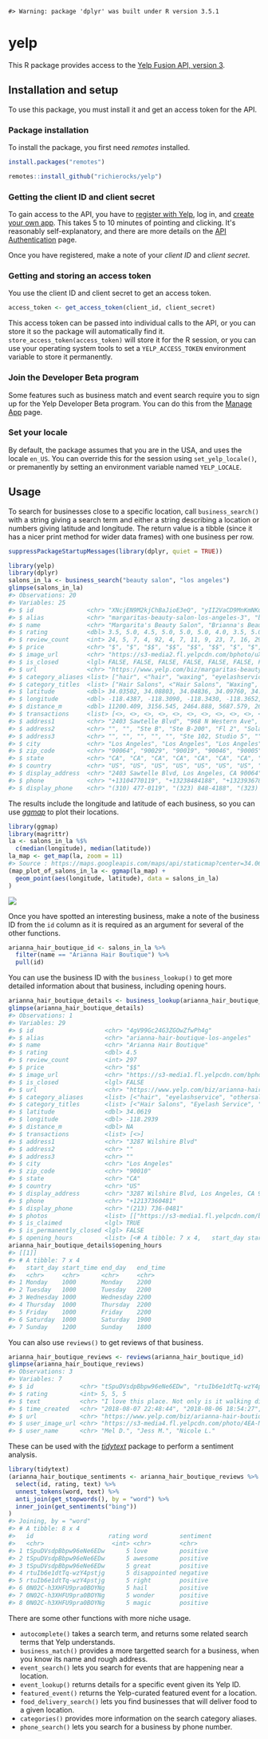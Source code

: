 <!-- README.md is generated from README.Rmd. Please edit that file -->
    #> Warning: package 'dplyr' was built under R version 3.5.1

yelp
====

This R package provides access to the [Yelp Fusion API, version 3](https://www.yelp.com/developers/documentation/v3).

Installation and setup
----------------------

To use this package, you must install it and get an access token for the API.

### Package installation

To install the package, you first need *remotes* installed.

``` r
install.packages("remotes")
```

``` r
remotes::install_github("richierocks/yelp")
```

### Getting the client ID and client secret

To gain access to the API, you have to [register with Yelp](https://www.yelp.com/signup), log in, and [create your own app](https://www.yelp.com/developers/v3/manage_app). This takes 5 to 10 minutes of pointing and clicking. It's reasonably self-explanatory, and there are more details on the [API Authentication](https://www.yelp.com/developers/documentation/v3/authentication) page.

Once you have registered, make a note of your *client ID* and *client secret*.

### Getting and storing an access token

You use the client ID and client secret to get an access token.

``` r
access_token <- get_access_token(client_id, client_secret)
```

This access token can be passed into individual calls to the API, or you can store it so the package will automatically find it. `store_access_token(access_token)` will store it for the R session, or you can use your operating system tools to set a `YELP_ACCESS_TOKEN` environment variable to store it permanently.

### Join the Developer Beta program

Some features such as business match and event search require you to sign up for the Yelp Developer Beta program. You can do this from the [Manage App](https://www.yelp.com/developers/v3/manage_app) page.

### Set your locale

By default, the package assumes that you are in the USA, and uses the locale `en_US`. You can override this for the session using `set_yelp_locale()`, or premanently by setting an environment variable named `YELP_LOCALE`.

Usage
-----

To search for businesses close to a specific location, call `business_search()` with a string giving a search term and either a string describing a location or numbers giving latitude and longitude. The return value is a tibble (since it has a nicer print method for wider data frames) with one business per row.

``` r
suppressPackageStartupMessages(library(dplyr, quiet = TRUE))
```

``` r
library(yelp)
library(dplyr)
salons_in_la <- business_search("beauty salon", "los angeles")
glimpse(salons_in_la)
#> Observations: 20
#> Variables: 25
#> $ id               <chr> "XNcjEN9M2kjChBaJioE3eQ", "yII2VaCD9MnKmNKqEz...
#> $ alias            <chr> "margaritas-beauty-salon-los-angeles-3", "bri...
#> $ name             <chr> "Margarita's Beauty Salon", "Brianna's Beauty...
#> $ rating           <dbl> 3.5, 5.0, 4.5, 5.0, 5.0, 5.0, 4.0, 3.5, 5.0, ...
#> $ review_count     <int> 24, 5, 7, 4, 92, 4, 7, 11, 9, 23, 7, 16, 297,...
#> $ price            <chr> "$", "$", "$$", "$$", "$$", "$$", "$", "$", "...
#> $ image_url        <chr> "https://s3-media2.fl.yelpcdn.com/bphoto/uXL5...
#> $ is_closed        <lgl> FALSE, FALSE, FALSE, FALSE, FALSE, FALSE, FAL...
#> $ url              <chr> "https://www.yelp.com/biz/margaritas-beauty-s...
#> $ category_aliases <list> ["hair", <"hair", "waxing", "eyelashservice"...
#> $ category_titles  <list> ["Hair Salons", <"Hair Salons", "Waxing", "E...
#> $ latitude         <dbl> 34.03502, 34.08803, 34.04836, 34.09760, 34.06...
#> $ longitude        <dbl> -118.4387, -118.3090, -118.3430, -118.3652, -...
#> $ distance_m       <dbl> 11200.409, 3156.545, 2464.888, 5687.579, 2641...
#> $ transactions     <list> [<>, <>, <>, <>, <>, <>, <>, <>, <>, <>, <>,...
#> $ address1         <chr> "2403 Sawtelle Blvd", "968 N Western Ave", "4...
#> $ address2         <chr> "", "", "Ste B", "Ste B-200", "Fl 2", "Sola S...
#> $ address3         <chr> "", "", "", "", "", "Ste 102, Studio 5", "", ...
#> $ city             <chr> "Los Angeles", "Los Angeles", "Los Angeles", ...
#> $ zip_code         <chr> "90064", "90029", "90019", "90046", "90005", ...
#> $ state            <chr> "CA", "CA", "CA", "CA", "CA", "CA", "CA", "CA...
#> $ country          <chr> "US", "US", "US", "US", "US", "US", "US", "US...
#> $ display_address  <chr> "2403 Sawtelle Blvd, Los Angeles, CA 90064", ...
#> $ phone            <chr> "+13104770119", "+13238484188", "+13239367830...
#> $ display_phone    <chr> "(310) 477-0119", "(323) 848-4188", "(323) 93...
```

The results include the longitude and latitude of each business, so you can use [*ggmap*](https://cran.r-project.org/web/packages/ggmap) to plot their locations.

``` r
library(ggmap)
library(magrittr)
la <- salons_in_la %$%
  c(median(longitude), median(latitude))
la_map <- get_map(la, zoom = 11)
#> Source : https://maps.googleapis.com/maps/api/staticmap?center=34.062317,-118.308265&zoom=11&size=640x640&scale=2&maptype=terrain&language=en-EN
(map_plot_of_salons_in_la <- ggmap(la_map) + 
  geom_point(aes(longitude, latitude), data = salons_in_la)
)
```

![](man/figures/README-ggmap-1.png)

<!--

![Map of Los Angeles, with businesses marked as points.](man/figures/README-ggmap-1.png)
-->
Once you have spotted an interesting business, make a note of the business ID from the `id` column as it is required as an argument for several of the other functions.

``` r
arianna_hair_boutique_id <- salons_in_la %>% 
  filter(name == "Arianna Hair Boutique") %>% 
  pull(id)
```

You can use the business ID with the `business_lookup()` to get more detailed information about that business, including opening hours.

``` r
arianna_hair_boutique_details <- business_lookup(arianna_hair_boutique_id)
glimpse(arianna_hair_boutique_details)
#> Observations: 1
#> Variables: 29
#> $ id                    <chr> "4gV99Gc24G3ZGOwZfwPh4g"
#> $ alias                 <chr> "arianna-hair-boutique-los-angeles"
#> $ name                  <chr> "Arianna Hair Boutique"
#> $ rating                <dbl> 4.5
#> $ review_count          <int> 297
#> $ price                 <chr> "$$"
#> $ image_url             <chr> "https://s3-media1.fl.yelpcdn.com/bphoto...
#> $ is_closed             <lgl> FALSE
#> $ url                   <chr> "https://www.yelp.com/biz/arianna-hair-b...
#> $ category_aliases      <list> [<"hair", "eyelashservice", "othersalon...
#> $ category_titles       <list> [<"Hair Salons", "Eyelash Service", "Na...
#> $ latitude              <dbl> 34.0619
#> $ longitude             <dbl> -118.2939
#> $ distance_m            <dbl> NA
#> $ transactions          <list> [<>]
#> $ address1              <chr> "3287 Wilshire Blvd"
#> $ address2              <chr> ""
#> $ address3              <chr> ""
#> $ city                  <chr> "Los Angeles"
#> $ zip_code              <chr> "90010"
#> $ state                 <chr> "CA"
#> $ country               <chr> "US"
#> $ display_address       <chr> "3287 Wilshire Blvd, Los Angeles, CA 90010"
#> $ phone                 <chr> "+12137360481"
#> $ display_phone         <chr> "(213) 736-0481"
#> $ photos                <list> [["https://s3-media1.fl.yelpcdn.com/bph...
#> $ is_claimed            <lgl> TRUE
#> $ is_permanently_closed <lgl> FALSE
#> $ opening_hours         <list> [<# A tibble: 7 x 4,   start_day start_...
arianna_hair_boutique_details$opening_hours
#> [[1]]
#> # A tibble: 7 x 4
#>   start_day start_time end_day   end_time
#>   <chr>     <chr>      <chr>     <chr>   
#> 1 Monday    1000       Monday    2200    
#> 2 Tuesday   1000       Tuesday   2200    
#> 3 Wednesday 1000       Wednesday 2200    
#> 4 Thursday  1000       Thursday  2200    
#> 5 Friday    1000       Friday    2200    
#> 6 Saturday  1000       Saturday  1900    
#> 7 Sunday    1200       Sunday    1800
```

You can also use `reviews()` to get reviews of that business.

``` r
arianna_hair_boutique_reviews <- reviews(arianna_hair_boutique_id)
glimpse(arianna_hair_boutique_reviews)
#> Observations: 3
#> Variables: 7
#> $ id             <chr> "tSpuDVsdpBbpw96eNe6EDw", "rtuIb6e1dtTq-wzY4pst...
#> $ rating         <int> 5, 5, 5
#> $ text           <chr> "I love this place. Not only is it walking dist...
#> $ time_created   <chr> "2018-08-07 22:48:44", "2018-08-06 18:54:27", "...
#> $ url            <chr> "https://www.yelp.com/biz/arianna-hair-boutique...
#> $ user_image_url <chr> "https://s3-media4.fl.yelpcdn.com/photo/4EA-Nlq...
#> $ user_name      <chr> "Mel D.", "Jess M.", "Nicole L."
```

These can be used with the [*tidytext*](https://cran.r-project.org/web/packages/tidytext) package to perform a sentiment analysis.

``` r
library(tidytext)
(arianna_hair_boutique_sentiments <- arianna_hair_boutique_reviews %>% 
  select(id, rating, text) %>% 
  unnest_tokens(word, text) %>% 
  anti_join(get_stopwords(), by = "word") %>% 
  inner_join(get_sentiments("bing"))
)
#> Joining, by = "word"
#> # A tibble: 8 x 4
#>   id                     rating word         sentiment
#>   <chr>                   <int> <chr>        <chr>    
#> 1 tSpuDVsdpBbpw96eNe6EDw      5 love         positive 
#> 2 tSpuDVsdpBbpw96eNe6EDw      5 awesome      positive 
#> 3 tSpuDVsdpBbpw96eNe6EDw      5 great        positive 
#> 4 rtuIb6e1dtTq-wzY4pstjg      5 disappointed negative 
#> 5 rtuIb6e1dtTq-wzY4pstjg      5 right        positive 
#> 6 0N02C-h3XHFU9pra0BOYNg      5 hail         positive 
#> 7 0N02C-h3XHFU9pra0BOYNg      5 wonder       positive 
#> 8 0N02C-h3XHFU9pra0BOYNg      5 magic        positive
```

There are some other functions with more niche usage.

-   `autocomplete()` takes a search term, and returns some related search terms that Yelp understands.
-   `business_match()` provides a more targetted search for a business, when you know its name and rough address.
-   `event_search()` lets you search for events that are happening near a location.
-   `event_lookup()` returns details for a specific event given its Yelp ID.
-   `featured_event()` returns the Yelp-curated featured event for a location.
-   `food_delivery_search()` lets you find businesses that will deliver food to a given location.
-   `categories()` provides more information on the search category aliases.
-   `phone_search()` lets you search for a business by phone number.

